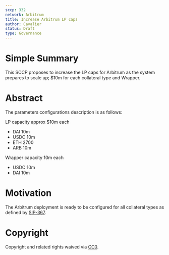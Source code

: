 ```yaml
---
sccp: 332
network: Arbitrum
title: Increase Arbitrum LP caps
author: Cavalier
status: Draft
type: Governance
---
```


# Simple Summary

This SCCP proposes to increase the LP caps for Arbitrum as the system prepares to scale up; $10m for each collateral type and Wrapper.

# Abstract

The parameters configurations description is as follows:

LP capacity approx $10m each
- DAI 10m
- USDC 10m
- ETH 2700
- ARB 10m

Wrapper capacity 10m each
- USDC 10m
- DAI 10m

# Motivation

The Arbitrum deployment is ready to be configured for all collateral types as defined by [SIP-367](https://sips.synthetix.io/sips/sip-367).

# Copyright

Copyright and related rights waived via [CC0](https://creativecommons.org/publicdomain/zero/1.0/).


